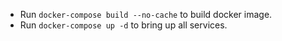 - Run `docker-compose build --no-cache` to build docker image.
- Run `docker-compose up -d` to bring up all services.
